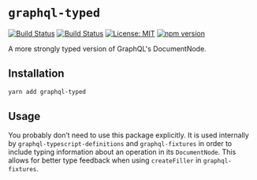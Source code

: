 # `graphql-typed`

[![Build Status](https://github.com/Shopify/quilt/workflows/Node-CI/badge.svg?branch=main)](https://github.com/Shopify/quilt/actions?query=workflow%3ANode-CI)
[![Build Status](https://github.com/Shopify/quilt/workflows/Ruby-CI/badge.svg?branch=main)](https://github.com/Shopify/quilt/actions?query=workflow%3ARuby-CI)
[![License: MIT](https://img.shields.io/badge/License-MIT-green.svg)](LICENSE.md) [![npm version](https://badge.fury.io/js/graphql-typed.svg)](https://badge.fury.io/js/graphql-typed.svg)

A more strongly typed version of GraphQL's DocumentNode.

## Installation

```bash
yarn add graphql-typed
```

## Usage

You probably don’t need to use this package explicitly. It is used internally by `graphql-typescript-definitions` and `graphql-fixtures` in order to include typing information about an operation in its `DocumentNode`. This allows for better type feedback when using `createFiller` in `graphql-fixtures`.
